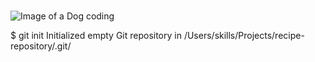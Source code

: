 # 
![Image of a Dog coding](https://st2.depositphotos.com/44176906/47900/i/450/depositphotos_479003304-stock-photo-dog-glasses-red-shirt-sits.jpg)

$ git init
Initialized empty Git repository in /Users/skills/Projects/recipe-repository/.git/